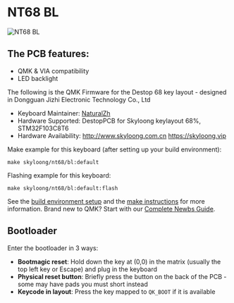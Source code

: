 # NT68 BL

![NT68 BL](https://i.imgur.com/YAFEoq7h.jpg)

## The PCB features:
* QMK & VIA compatibility
* LED backlight


The following is the QMK Firmware for the Destop 68 key layout -  designed in Dongguan Jizhi Electronic Technology Co., Ltd

* Keyboard Maintainer: [NaturalZh](https://github.com/NaturalZh)
* Hardware Supported: DestopPCB for Skyloong keylayout 68%, STM32F103C8T6
* Hardware Availability: http://www.skyloong.com.cn  https://skyloong.vip

Make example for this keyboard (after setting up your build environment):

    make skyloong/nt68/bl:default

Flashing example for this keyboard:

    make skyloong/nt68/bl:default:flash

See the [build environment setup](https://docs.qmk.fm/#/getting_started_build_tools) and the [make instructions](https://docs.qmk.fm/#/getting_started_make_guide) for more information. Brand new to QMK? Start with our [Complete Newbs Guide](https://docs.qmk.fm/#/newbs).

## Bootloader

Enter the bootloader in 3 ways:

* **Bootmagic reset**: Hold down the key at (0,0) in the matrix (usually the top left key or Escape) and plug in the keyboard
* **Physical reset button**: Briefly press the button on the back of the PCB - some may have pads you must short instead
* **Keycode in layout**: Press the key mapped to `QK_BOOT` if it is available
